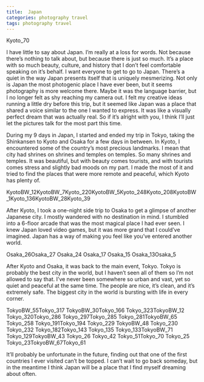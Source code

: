 ```yaml
---
title:  Japan
categories: photography travel
tags: photography travel
---
```


Kyoto_70

I have little to say about Japan. I’m really at a loss for words. Not because there’s nothing to talk about, but because there is just so much. It’s a place with so much beauty, culture, and history that I don’t feel comfortable speaking on it’s behalf. I want everyone to get to go to Japan. There’s a quiet in the way Japan presents itself that is uniquely mesmerizing. Not only is Japan the most photogenic place I have ever been, but it seems photography is more welcome there. Maybe it was the language barrier, but I no longer felt as shy reaching my camera out. I felt my creative ideas running a little dry before this trip, but it seemed like Japan was a place that shared a voice similar to the one I wanted to express. It was like a visually perfect dream that was actually real. So if it’s alright with you, I think I’ll just let the pictures talk for the most part this time.

During my 9 days in Japan, I started and ended my trip in Tokyo, taking the Shinkansen to Kyoto and Osaka for a few days in between. In Kyoto, I encountered some of the country’s most precious landmarks. I mean that city had shrines on shrines and temples on temples. So many shrines and temples. It was beautiful, but with beauty comes tourists, and with tourists comes stress and slightly bad moods on my part. I made the most of it and tried to find the places that were more remote and peaceful, which Kyoto has plenty of.


KyotoBW_12KyotoBW_7Kyoto_220KyotoBW_5Kyoto_248Kyoto_208KyotoBW_1Kyoto_136KyotoBW_28Kyoto_39

After Kyoto, I took a one-night side trip to Osaka to get a glimpse of another Japanese city. I mostly wandered with no destination in mind. I stumbled into a 6-floor arcade that was the most magical place I had ever seen. I knew Japan loved video games, but it was more grand that I could’ve imagined. Japan has a way of making you feel like you’ve entered another world.

Osaka_26Osaka_27 Osaka_24 Osaka_17 Osaka_15 Osaka_13Osaka_5

After Kyoto and Osaka, it was back to the main event, Tokyo. Tokyo is probably the best city in the world, but I haven’t seen all of them so I’m not allowed to say that. I’ve never been somewhere so urban and vast, yet so quiet and peaceful at the same time. The people are nice, it’s clean, and it’s extremely safe. The biggest city in the world is bursting with life in every corner.

TokyoBW_55Tokyo_317 TokyoBW_30Tokyo_166 Tokyo_323TokyoBW_12 Tokyo_320Tokyo_286 Tokyo_297Tokyo_285 Tokyo_281TokyoBW_65 Tokyo_258 Tokyo_191Tokyo_194 Tokyo_229 TokyoBW_48 Tokyo_230 Tokyo_232 Tokyo_182Tokyo_143 Tokyo_135 Tokyo_133TokyoBW_71 Tokyo_129TokyoBW_43 Tokyo_26 Tokyo_42 Tokyo_51Tokyo_70 Tokyo_25 Tokyo_23TokyoBW_67Tokyo_61

It’ll probably be unfortunate in the future, finding out that one of the first countries I ever visited can’t be topped. I can’t wait to go back someday, but in the meantime I think Japan will be a place that I find myself dreaming about often.
